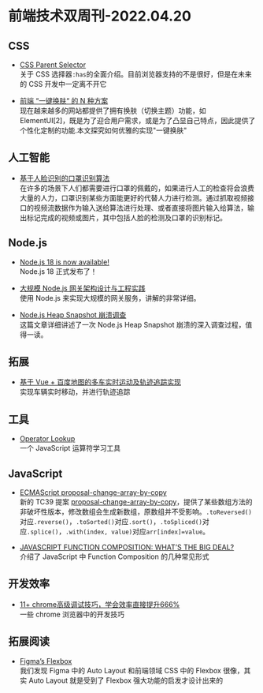 # 前端技术双周刊-2022.04.20

## CSS
- [CSS Parent Selector](https://ishadeed.com/article/css-has-parent-selector)
<br>关于 CSS 选择器`:has`的全面介绍。目前浏览器支持的不是很好，但是在未来的 CSS 开发中一定离不开它

- [前端 “一键换肤“ 的 N 种方案](https://mp.weixin.qq.com/s/M7Av6vJTnSpjSB7vnifEdQ)
<br>现在越来越多的网站都提供了拥有换肤（切换主题）功能，如 ElementUI[2]，既是为了迎合用户需求，或是为了凸显自己特点，因此提供了个性化定制的功能.本文探究如何优雅的实现"一键换肤"

## 人工智能
- [基于人脸识别的口罩识别算法](https://juejin.cn/post/7082569704618868749)
<br>在许多的场景下人们都需要进行口罩的佩戴的，如果进行人工的检查将会浪费大量的人力，口罩识别某些方面能更好的代替人力进行检测。通过抓取视频接口的视频流数据作为输入送给算法进行处理、或者直接将图片输入给算法，输出标记完成的视频或图片，其中包括人脸的检测及口罩的识别标记。

## Node.js
- [Node.js 18 is now available!](https://nodejs.org/en/blog/announcements/v18-release-announce/)
<br>Node.js 18 正式发布了！

- [大规模 Node.js 网关架构设计与工程实践](https://mp.weixin.qq.com/s/FleA75Frfswy0791giOjZg)
<br>使用 Node.js 来实现大规模的网关服务，讲解的非常详细。

- [Node.js Heap Snapshot 崩溃调查](https://mp.weixin.qq.com/s/FBUpVhgvtC30ILDHzDr6Xw)
<br>这篇文章详细讲述了一次 Node.js Heap Snapshot 崩溃的深入调查过程，值得一读。

## 拓展
- [基于 Vue + 百度地图的多车实时运动及轨迹追踪实现](https://mp.weixin.qq.com/s/nHWK_eSm99gmLrhgJtd0KA)
<br>实现车辆实时移动，并进行轨迹追踪

## 工具
- [Operator Lookup](https://www.joshwcomeau.com/operator-lookup/)
<br>一个 JavaScript 运算符学习工具

## JavaScript
- [ECMAScript proposal-change-array-by-copy](https://2ality.com/2022/04/change-array-by-copy.html)
<br>新的 TC39 提案 [proposal-change-array-by-copy](https://github.com/tc39/proposal-change-array-by-copy)，提供了某些数组方法的非破坏性版本，修改数组会生成新数组，原数组并不受影响。`.toReversed()`对应`.reverse()`，`.toSorted()`对应`.sort()`，`.toSpliced()`对应`.splice()`，`.with(index, value)`对应`arr[index]=value`。

- [JAVASCRIPT FUNCTION COMPOSITION: WHAT’S THE BIG DEAL?](https://jrsinclair.com/articles/2022/javascript-function-composition-whats-the-big-deal/)
<br>介绍了 JavaScript 中 Function Composition 的几种常见形式

## 开发效率
- [11+ chrome高级调试技巧，学会效率直接提升666%](https://mp.weixin.qq.com/s/5a42BJ94McH9uNOqmkCr_w)
<br>一些 chrome 浏览器中的开发技巧

## 拓展阅读
- [Figma’s Flexbox](https://www.yuque.com/docs/share/6bdc9f17-9f4a-42b5-b506-68d77fee7bdf)
<br>我们发现 Figma 中的 Auto Layout 和前端领域 CSS 中的 Flexbox 很像，其实 Auto Layout 就是受到了 Flexbox 强大功能的启发才设计出来的

